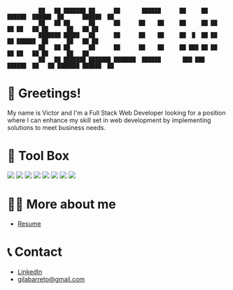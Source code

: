 

```
          ██   ██ ███████ ██      ██       ██████      ██     ██  ██████  ██████  ██      ██████  ██ 
          ██   ██ ██      ██      ██      ██    ██     ██     ██ ██    ██ ██   ██ ██      ██   ██ ██ 
          ███████ █████   ██      ██      ██    ██     ██  █  ██ ██    ██ ██████  ██      ██   ██ ██ 
          ██   ██ ██      ██      ██      ██    ██     ██ ███ ██ ██    ██ ██   ██ ██      ██   ██    
          ██   ██ ███████ ███████ ███████  ██████       ███ ███   ██████  ██   ██ ███████ ██████  ██
```


# :vulcan_salute: Greetings!

My name is Victor and I'm a Full Stack Web Developer looking for a position where I can enhance my skill set in web development by implementing solutions to meet business needs.

# :toolbox: Tool Box
![](https://img.shields.io/badge/Tools-HTML-blue?style=flat-square&logo=html5&logoColor=white)
![](https://img.shields.io/badge/Tools-CSS-blue?style=flat-square&logo=css3&logoColor=white)
![](https://img.shields.io/badge/Code-Javascript-blue?style=flat-square&logo=javascript&logoColor=white)
![](https://img.shields.io/badge/Tools-Node.JS-blue?style=flat-square&logo=nodedotjs&logoColor=white)
![](https://img.shields.io/badge/Tools-Express-blue?style=flat-square&logo=express&logoColor=white)
![](https://img.shields.io/badge/Tools-PostgreSQL-blue?style=flat-square&logo=postgreSQL&logoColor=white)
![](https://img.shields.io/badge/Code-React-blue?style=flat-square&logo=react&logoColor=white)
![](https://img.shields.io/badge/Code-Ruby-blue?style=flat-square&logo=ruby&logoColor=white)

# :technologist: More about me

- [Resume](https://resume.io/r/Lc8xknv5L "Resume")

# :telephone_receiver: Contact 

- [LinkedIn](https://www.linkedin.com/in/victorgb/ "LinkedIn")
- [gilabarreto@gmail.com](mailto:rohitjain19060@gmail.com?subject=Hi "Hi!")


